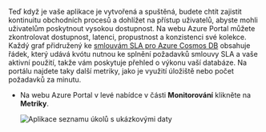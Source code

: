 Teď když je vaše aplikace je vytvořená a spuštěná, budete chtít zajistit kontinuitu obchodních procesů a dohlížet na přístup uživatelů, abyste mohli uživatelům poskytnout vysokou dostupnost. Na webu Azure Portal můžete zkontrolovat dostupnost, latenci, propustnost a konzistenci své kolekce. Každý graf přidružený ke [smlouvám SLA pro Azure Cosmos DB](https://azure.microsoft.com/support/legal/sla/documentdb/) obsahuje řádek, který udává kvótu nutnou ke splnění požadavků smlouvy SLA a vaše aktivní použití, takže vám poskytuje přehled o výkonu vaší databáze. Na portálu najdete taky další metriky, jako je využití úložiště nebo počet požadavků za minutu.

* Na webu Azure Portal v levé nabídce v části **Monitorování** klikněte na **Metriky**.

   ![Aplikace seznamu úkolů s ukázkovými daty](./media/cosmosdb-tutorial-review-slas/azure-cosmosdb-portal-metrics-slas.png)